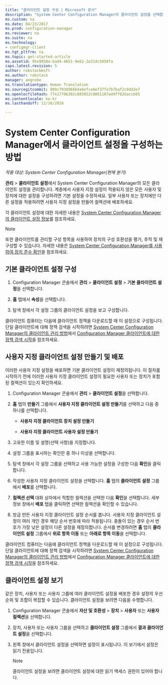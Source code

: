 ```yaml
---
title: "클라이언트 설정 구성 | Microsoft 문서"
description: "System Center Configuration Manager의 클라이언트 설정을 선택합니다."
ms.custom: na
ms.date: 04/23/2017
ms.prod: configuration-manager
ms.reviewer: na
ms.suite: na
ms.technology:
- configmgr-client
ms.tgt_pltfrm: na
ms.topic: get-started-article
ms.assetid: 95e9858a-bad4-4651-9e61-2e31dc5050fa
caps.latest.revision: 5
author: robstackmsft
ms.author: robstack
manager: angrobe
ms.translationtype: Human Translation
ms.sourcegitcommit: 809c7938968b4a6efce6ef37fe7b7baf2c9dd3e7
ms.openlocfilehash: 77e17786302c885052c8861107a49ff826accb65
ms.contentlocale: ko-kr
ms.lasthandoff: 12/16/2016

---
```

# <a name="how-to-configure-client-settings-in-system-center-configuration-manager"></a>System Center Configuration Manager에서 클라이언트 설정을 구성하는 방법

*적용 대상: System Center Configuration Manager(현재 분기)*

**관리** > **클라이언트 설정**에서 System Center Configuration Manager의 모든 클라이언트 설정을 관리합니다. 계층에서 사용자 지정 설정이 적용되지 않은 모든 사용자 및 장치에 대한 설정을 구성하려면 기본 설정을 수정하세요. 일부 사용자 또는 장치에만 다른 설정을 적용하려면 사용자 지정 설정을 만들어 컬렉션에 배포하세요.  

각 클라이언트 설정에 대한 자세한 내용은 [System Center Configuration Manager의 클라이언트 설정 정보](../../../core/clients/deploy/about-client-settings.md)를 참조하세요.

> [!NOTE]  
>  또한 클라이언트를 관리할 구성 항목을 사용하여 장치의 구성 호환성을 평가, 추적 및 재구성할 수 있습니다. 자세한 내용은 [System Center Configuration Manager를 사용하여 장치 준수 확인](../../../compliance/understand/ensure-device-compliance.md)을 참조하세요.  

##  <a name="configure-the-default-client-settings"></a>기본 클라이언트 설정 구성    

1.  Configuration Manager 콘솔에서 **관리** > **클라이언트 설정** > **기본 클라이언트 설정**을 선택합니다.  

3.  **홈** 탭에서 **속성**을 선택합니다.  

4.  탐색 창에서 각 설정 그룹의 클라이언트 설정을 보고 구성합니다.  

 클라이언트 컴퓨터는 다음에 클라이언트 정책을 다운로드할 때 이 설정으로 구성됩니다. 단일 클라이언트에 대해 정책 검색을 시작하려면 [System Center Configuration Manager의 클라이언트 관리 방법](../../../core/clients/manage/manage-clients.md)에서 [Configuration Manager 클라이언트에 대한 정책 검색 시작](../../../core/clients/manage/manage-clients.md#BKMK_PolicyRetrieval)을 참조하세요.  

##  <a name="create-and-deploy-custom-client-settings"></a>사용자 지정 클라이언트 설정 만들기 및 배포  
이러한 사용자 지정 설정을 배포하면 기본 클라이언트 설정이 재정의됩니다. 이 절차를 시작하기 전에 이러한 사용자 지정 클라이언트 설정이 필요한 사용자 또는 장치가 포함된 컬렉션이 있는지 확인하세요.  

1.  Configuration Manager 콘솔에서 **관리** > **클라이언트 설정**을 선택합니다.  

3.  **홈** 탭의 **만들기** 그룹에서 **사용자 지정 클라이언트 설정 만들기**를 선택하고 다음 중 하나를 선택합니다.  

    -   **사용자 지정 클라이언트 장치 설정 만들기**  

    -   **사용자 지정 클라이언트 사용자 설정 만들기**  

4.  고유한 이름 및 설명(선택 사항)을 지정합니다.  

5.  설정 그룹을 표시하는 확인란 중 하나 이상을 선택합니다.  

6.  탐색 창에서 각 설정 그룹을 선택하고 사용 가능한 설정을 구성한 다음 **확인**을 클릭합니다.   

8.  작성한 사용자 지정 클라이언트 설정을 선택합니다. **홈** 탭의 **클라이언트 설정** 그룹에서 **배포**를 선택합니다.  

9. **컬렉션 선택** 대화 상자에서 적합한 컬렉션을 선택한 다음 **확인**을 선택합니다. 세부 정보 창에서 **배포** 탭을 클릭하면 선택한 컬렉션을 확인할 수 있습니다.  

10. 방금 만든 사용자 지정 클라이언트 설정 순서를 봅니다. 사용자 지정 클라이언트 설정이 여러 개인 경우 해당 순서 번호에 따라 적용됩니다. 충돌이 있는 경우 순서 번호가 가장 낮은 설정이 다른 설정을 재정의합니다. 순서를 변경하려면 **홈** 탭의 **클라이언트 설정** 그룹에서 **위로 항목 이동** 또는 **아래로 항목 이동**을 선택합니다.  

 클라이언트 컴퓨터는 다음에 클라이언트 정책을 다운로드할 때 이 설정으로 구성됩니다. 단일 클라이언트에 대해 정책 검색을 시작하려면 [System Center Configuration Manager의 클라이언트 관리 방법](../../../core/clients/manage/manage-clients.md)에서 [Configuration Manager 클라이언트에 대한 정책 검색 시작](../../../core/clients/manage/manage-clients.md#BKMK_PolicyRetrieval)을 참조하세요.  

##  <a name="view-client-settings"></a>클라이언트 설정 보기  
 같은 장치, 사용자 또는 사용자 그룹에 여러 클라이언트 설정을 배포한 경우 설정의 우선 순위 및 조합이 복잡할 수 있습니다. 클라이언트 설정을 보려면 다음을 수행합니다.  

1.  Configuration Manager 콘솔에서 **자산 및 호환성** > **장치** > **사용자** 또는 **사용자 컬렉션**을 선택합니다.  

3.  장치, 사용자 또는 사용자 그룹을 선택하고 **클라이언트 설정** 그룹에서 **결과 클라이언트 설정**을 선택합니다.  

4.  왼쪽 창에서 클라이언트 설정을 선택하면 설정이 표시됩니다. 이 보기에서 설정은 읽기 전용입니다. 

    > [!NOTE]  
    >  클라이언트 설정을 보려면 클라이언트 설정에 대한 읽기 액세스 권한이 있어야 합니다.  

    
